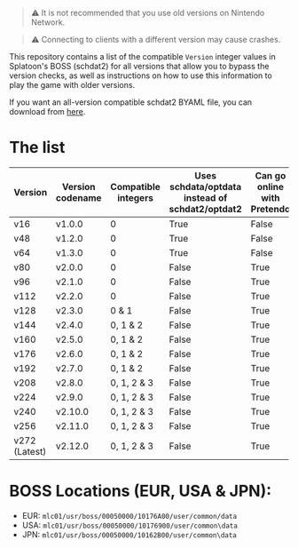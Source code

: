 > ⚠️ It is not recommended that you use old versions on Nintendo Network.

> ⚠️ Connecting to clients with a different version may cause crashes.

This repository contains a list of the compatible `Version` integer values in Splatoon's BOSS (schdat2) for all versions that allow you to bypass the version checks, as well as instructions on how to use this information to play the game with older versions.

If you want an all-version compatible schdat2 BYAML file, you can download from [here](https://github.com/Splatoon-1-Database/version-compatibility-list/blob/main/000005f7).

# The list

| Version | Version codename | Compatible integers | Uses schdata/optdata instead of schdat2/optdat2 | Can go online with Pretendo |
| - | - | - | - | - |
| v16 | v1.0.0 | 0 | True | False |
| v48 | v1.2.0 | 0 | True | False |
| v64 | v1.3.0 | 0 | True | False |
| v80 | v2.0.0 | 0 | False | True |
| v96 | v2.1.0 | 0 | False | True |
| v112 | v2.2.0 | 0 | False | True |
| v128 | v2.3.0 | 0 & 1 | False | True |
| v144 | v2.4.0 | 0, 1 & 2 | False | True |
| v160 | v2.5.0 | 0, 1 & 2 | False | True |
| v176 | v2.6.0 | 0, 1 & 2 | False | True |
| v192 | v2.7.0 | 0, 1 & 2 | False | True |
| v208 | v2.8.0 | 0, 1, 2 & 3 | False | True |
| v224 | v2.9.0 | 0, 1, 2 & 3 | False | True |
| v240 | v2.10.0 | 0, 1, 2 & 3 | False | True |
| v256 | v2.11.0 | 0, 1, 2 & 3 | False | True |
| v272 (Latest) | v2.12.0 | 0, 1, 2 & 3 | False | True |

# BOSS Locations (EUR, USA & JPN): 

- EUR: `mlc01/usr/boss/00050000/10176A00/user/common/data`
- USA: `mlc01/usr/boss/00050000/10176900/user/common\data`
- JPN: `mlc01/usr/boss/00050000/10162B00/user/common\data`
